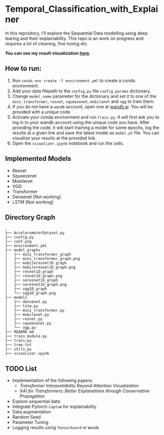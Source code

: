 # Temporal_Classification_with_Explainer
In this repository, I'll explore the Sequential Data modelling using deep learing and their explainability. This repo is an work on progress and requires a lot of cleaning, fine tuning etc. 
  

**You can see my result visualization [here](https://wandb.ai/tahsin/Accelerometer%20Project/).**

## How to run:
1. Run `conda env create -f environment.yml` to create a conda environment.
2. Add your data filepath to the `config.py` file `config_params` dictionary. 
3. Change `model_name` parameter for the dictionary and set it to one of the `mini_transformer`, `resnet`, `squeezenet`, `mobilenet` and `vgg` to train them.
4. If you do not have a `wandb` account, open one at [wandb.ai](wandb.ai). You will be provided with a unique code. 
4. Activate your conda environment and run `train.py`. It will first ask you to log in to your wandb account using the unique code you have. After providing the code, it will start training a model for some epochs, log the results at a given link and save the latest model as `model.pt` file. You can visualize your results at the provided link.  
5. Open the `visualizer.ipynb` notebook and run the cells.

## Implemented Models
- Resnet
- Squeezenet
- Mobilenet
- VGG
- Transformer
- Densenet [Not working]
- LSTM [Not working]


## Directory Graph
```
.
├── AccelerometerDataset.py
├── config.py
├── conf.png
├── environment.yml
├── model_graphs
│   ├── mini_transformer_graph
│   ├── mini_transformer_graph.png
│   ├── mobileresnet1D_graph
│   ├── mobileresnet1D_graph.png
│   ├── resnet1D_graph
│   ├── resnet1D_graph.png
│   ├── seresnet1D_graph
│   ├── seresnet1D_graph.png
│   ├── vgg1D_graph
│   └── vgg1D_graph.png
├── models
│   ├── densenet.py
│   ├── lstm.py
│   ├── mini_transformer.py
│   ├── mobilenet.py 
│   ├── resnet.py
│   ├── squeezenet.py
│   └── vgg.py
├── README.md
├── train_module.py
├── train.py
├── tree.txt
├── utils.py
├── visualizer.ipynb

```

## TODO List
- Implementation of the following papers:
  - *Transformer Interpretability Beyond Attention Visualization*
  - *XAI for Transformers: Better Explanations through Conservative Propagation*
- Explore sequential data
- Integrate Pytorch `Captum` for explainability
- Data augmentation
- Random Seed
- Parameter Tuning
- Logging results using `Tensorboard` or `Wandb`
